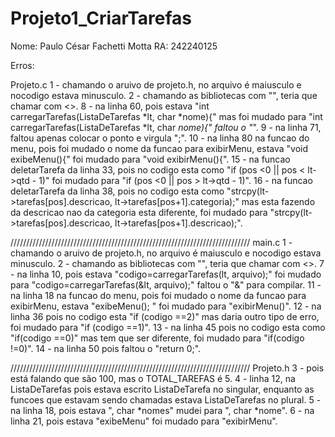 # Projeto1_CriarTarefas
Nome: Paulo César Fachetti Motta
RA: 242240125

Erros:

Projeto.c
1 - chamando o aruivo de projeto.h, no arquivo é maiusculo e nocodigo estava minusculo.
2 - chamando as bibliotecas com "", teria que chamar com <>.
8 - na linha 60, pois estava "int carregarTarefas(ListaDeTarefas *lt, char *nome){" mas foi mudado para "int carregarTarefas(ListaDeTarefas *lt, char *nome){" faltou o "*".
9 - na linha 71, faltou apenas colocar o ponto e virgula ";".
10 - na linha 80 na funcao do menu, pois foi mudado o nome da funcao para exibirMenu, estava "void exibeMenu(){" foi mudado para "void exibirMenu(){".
15 - na funcao deletarTarefa da linha 33, pois no codigo esta como "if (pos <0 || pos < lt->qtd - 1)" foi mudado para "if (pos <0 || pos > lt->qtd - 1)".
16 - na funcao deletarTarefa da linha 38, pois no codigo esta como "strcpy(lt->tarefas[pos].descricao, lt->tarefas[pos+1].categoria);" mas esta fazendo da descricao nao da categoria esta diferente, foi mudado para "strcpy(lt->tarefas[pos].descricao, lt->tarefas[pos+1].descricao);".

////////////////////////////////////////////////////////////////////////////
main.c
1 - chamando o aruivo de projeto.h, no arquivo é maiusculo e nocodigo estava minusculo.
2 - chamando as bibliotecas com "", teria que chamar com <>.
7 - na linha 10, pois estava "codigo=carregarTarefas(lt, arquivo);" foi mudado para "codigo=carregarTarefas(&lt, arquivo);" faltou o "&" para compilar.
11 - na linha 18 na funcao do menu, pois foi mudado o nome da funcao para exibirMenu, estava "exibeMenu(); " foi mudado para "exibirMenu()".
12 - na linha 36 pois no codigo esta "if (codigo ==2)" mas daria outro tipo de erro, foi mudado para "if (codigo ==1)".
13 - na linha 45 pois no codigo esta como "if(codigo ==0)" mas tem que ser diferente, foi mudado para "if(codigo !=0)".
14 - na linha 50 pois faltou o "return 0;".

////////////////////////////////////////////////////////////////////////////
Projeto.h
3 - pois está falando que são 100, mas o TOTAL_TAREFAS é 5.
4 - linha 12, na ListaDeTarefas pois estava escrito ListaDeTarefa no singular, enquanto as funcoes que estavam sendo chamadas estava ListaDeTarefas no plural.
5 - na linha 18, pois estava ", char *nomes" mudei para ", char *nome".
6 - na linha 21, pois estava "exibeMenu" foi mudado para "exibirMenu".